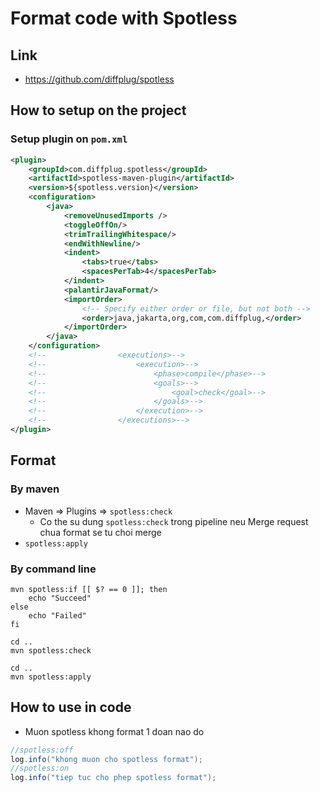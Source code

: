 # Format code with Spotless
## Link
- https://github.com/diffplug/spotless

## How to setup on the project
### Setup plugin on `pom.xml`
```xml
<plugin>
    <groupId>com.diffplug.spotless</groupId>
    <artifactId>spotless-maven-plugin</artifactId>
    <version>${spotless.version}</version>
    <configuration>
        <java>
            <removeUnusedImports />
            <toggleOffOn/>
            <trimTrailingWhitespace/>
            <endWithNewline/>
            <indent>
                <tabs>true</tabs>
                <spacesPerTab>4</spacesPerTab>
            </indent>
            <palantirJavaFormat/>
            <importOrder>
                <!-- Specify either order or file, but not both -->
                <order>java,jakarta,org,com,com.diffplug,</order>
            </importOrder>
        </java>
    </configuration>
    <!--				<executions>-->
    <!--					<execution>-->
    <!--						<phase>compile</phase>-->
    <!--						<goals>-->
    <!--							<goal>check</goal>-->
    <!--						</goals>-->
    <!--					</execution>-->
    <!--				</executions>-->
</plugin>
```

## Format
### By maven 
- Maven => Plugins => `spotless:check`
  - Co the su dung `spotless:check` trong pipeline neu Merge request chua format se tu choi merge
- `spotless:apply`

### By command line
```shell
mvn spotless:if [[ $? == 0 ]]; then
    echo "Succeed"
else
    echo "Failed"
fi
```

```shell
cd ..
mvn spotless:check
```

```shell
cd ..
mvn spotless:apply
```

## How to use in code
- Muon spotless khong format 1 doan nao do
```java
//spotless:off
log.info("khong muon cho spotless format");
//spotless:on
log.info("tiep tuc cho phep spotless format");
```